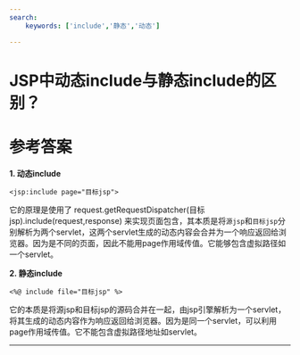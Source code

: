 ```yaml
---
search:
    keywords: ['include','静态','动态']

---
```



# JSP中动态include与静态include的区别？

# 参考答案

**1. 动态include**
```
<jsp:include page="目标jsp">
```
它的原理是使用了 request.getRequestDispatcher(目标jsp).include(request,response) 来实现页面包含，其本质是将`源jsp`和`目标jsp`分别解析为两个servlet，这两个servlet生成的动态内容会合并为一个响应返回给浏览器。因为是不同的页面，因此不能用page作用域传值。它能够包含虚拟路径如一个servlet。


**2. 静态include**
```
<%@ include file="目标jsp" %>
```
它的本质是将源jsp和目标jsp的源码合并在一起，由jsp引擎解析为一个servlet，将其生成的动态内容作为响应返回给浏览器。因为是同一个servlet，可以利用page作用域传值。它不能包含虚拟路径地址如servlet。

---
